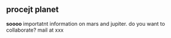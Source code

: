 ## procejt planet

<b> soooo </b> importatnt information on mars and jupiter.
do you  want to collaborate? mail at xxx
